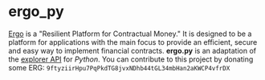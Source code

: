 # ergo_py

[Ergo](https://ergoplatform.org/) is a "Resilient Platform for Contractual Money." It is designed to be a platform for applications with the main focus to provide an efficient, secure and easy way to implement financial contracts. **ergo.py** is an adaptation of the [explorer API](https://explorer.ergoplatform.com/en/blocks/) for *Python*.
You can contribute to this project by donating some ERG:
```9ftyziirHpu7PqPkdTG8jvxNDhb44tGL34mbHan2aKWCP4vfrDX```
